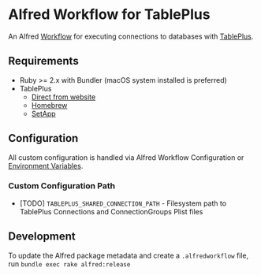 # Alfred Workflow for TablePlus

An Alfred [Workflow](https://www.alfredapp.com/help/workflows/) for executing connections to databases with [TablePlus](https://tableplus.com).

## Requirements
- Ruby >= 2.x with Bundler (macOS system installed is preferred)
- TablePlus
  - [Direct from website](https://tableplus.com)
  - [Homebrew](https://brew.sh)
  - [SetApp](https://setapp.com)

## Configuration

All custom configuration is handled via Alfred Workflow Configuration or [Environment Variables](https://www.alfredapp.com/help/workflows/advanced/variables/#environment).

### Custom Configuration Path

- [TODO] `TABLEPLUS_SHARED_CONNECTION_PATH` - Filesystem path to TablePlus Connections and ConnectionGroups Plist files

## Development

To update the Alfred package metadata and create a `.alfredworkflow` file, run `bundle exec rake alfred:release`
